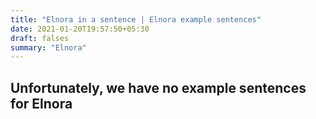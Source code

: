 ```yaml
---
title: "Elnora in a sentence | Elnora example sentences"
date: 2021-01-20T19:57:50+05:30
draft: falses
summary: "Elnora"
---
```

## Unfortunately, we have no example sentences for Elnora                 
